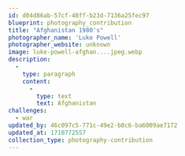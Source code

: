 ```yaml
---
id: d04d86ab-57cf-48ff-b23d-7136a25fec97
blueprint: photography_contribution
title: "Afghanistan 1980's"
photographer_name: 'Luke Powell'
photographer_website: unknown
image: luke-powell-afghan....jpeg.webp
description:
  -
    type: paragraph
    content:
      -
        type: text
        text: Afghanistan
challenges:
  - war
updated_by: 46c097c5-771c-49e2-b8c6-ba6009ae7172
updated_at: 1710772557
collection_type: photography-contribution
---
```

